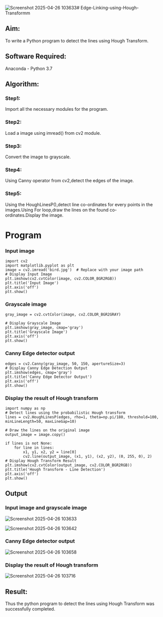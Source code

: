 ![Screenshot 2025-04-26 103633](https://github.com/user-attachments/assets/aa32e4c6-10ea-4ee2-b0cc-76ab45d69c52)# Edge-Linking-using-Hough-Transformm
## Aim:
To write a Python program to detect the lines using Hough Transform.

## Software Required:
Anaconda - Python 3.7

## Algorithm:
### Step1:

Import all the necessary modules for the program.
### Step2:

Load a image using imread() from cv2 module.
### Step3:

Convert the image to grayscale.
### Step4:

Using Canny operator from cv2,detect the edges of the image.
### Step5:

Using the HoughLinesP(),detect line co-ordinates for every points in the images.Using For loop,draw the lines on the found co-ordinates.Display the image.


# Program

### Input image
```
import cv2
import matplotlib.pyplot as plt
image = cv2.imread('bird.jpg')  # Replace with your image path
# Display Input Image
plt.imshow(cv2.cvtColor(image, cv2.COLOR_BGR2RGB))
plt.title('Input Image')
plt.axis('off')
plt.show()
```

### Grayscale image
```
gray_image = cv2.cvtColor(image, cv2.COLOR_BGR2GRAY)

# Display Grayscale Image
plt.imshow(gray_image, cmap='gray')
plt.title('Grayscale Image')
plt.axis('off')
plt.show()
```

### Canny Edge detector output

```
edges = cv2.Canny(gray_image, 50, 150, apertureSize=3)
# Display Canny Edge Detection Output   
plt.imshow(edges, cmap='gray')
plt.title('Canny Edge Detector Output')
plt.axis('off')
plt.show()
```

### Display the result of Hough transform
```
import numpy as np
# Detect lines using the probabilistic Hough transform
lines = cv2.HoughLinesP(edges, rho=1, theta=np.pi/180, threshold=100, minLineLength=50, maxLineGap=10)

# Draw the lines on the original image
output_image = image.copy()

if lines is not None:
    for line in lines:
        x1, y1, x2, y2 = line[0]
        cv2.line(output_image, (x1, y1), (x2, y2), (0, 255, 0), 2)
# Display Hough Transform Result
plt.imshow(cv2.cvtColor(output_image, cv2.COLOR_BGR2RGB))
plt.title('Hough Transform - Line Detection')
plt.axis('off')
plt.show()

```
## Output

### Input image and grayscale image

![Screenshot 2025-04-26 103633](https://github.com/user-attachments/assets/a3b9ebc8-8b41-4d46-83a4-a35101549214)

![Screenshot 2025-04-26 103642](https://github.com/user-attachments/assets/3dc7c0a6-3189-4aca-8beb-f39b5d3f9129)

### Canny Edge detector output

![Screenshot 2025-04-26 103658](https://github.com/user-attachments/assets/d1ce2f8a-27e3-4f46-b96c-904da8d90e3d)


### Display the result of Hough transform

![Screenshot 2025-04-26 103716](https://github.com/user-attachments/assets/b0db56b4-066d-4670-b9bb-9ae20fe96f9a)


## Result:
 Thus the python program to detect the lines using Hough Transform was successfully completed.

